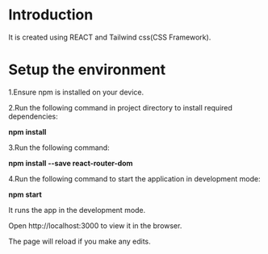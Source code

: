 # Introduction

It is created using REACT and Tailwind css(CSS Framework).

# Setup the environment

1.Ensure npm is installed on your device.

2.Run the following command in project directory to install required dependencies:

**npm install**

3.Run the following command:

**npm install --save react-router-dom**

4.Run the following command to start the application in development mode:

**npm start**

It runs the app in the development mode.

Open http://localhost:3000 to view it in the browser.

The page will reload if you make any edits.
